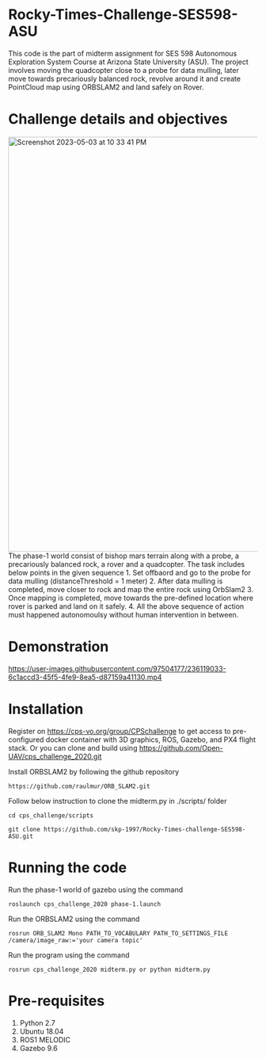 # Rocky-Times-Challenge-SES598-ASU
This code is the part of midterm assignment for SES 598 Autonomous Exploration System Course at Arizona State University (ASU). The project involves moving the quadcopter close to a probe for data mulling, later move towards precariously balanced rock, revolve around it and create PointCloud map using ORBSLAM2 and land safely on Rover.

# Challenge details and objectives
<img width="837" alt="Screenshot 2023-05-03 at 10 33 41 PM" src="https://user-images.githubusercontent.com/97504177/236119781-4f0b61ad-53ec-4eb5-a5ae-0b564a6eda3f.png">
The phase-1 world consist of bishop mars terrain along with a probe, a precariously balanced rock, a rover and a quadcopter.
The task includes below points in the given sequence
1. Set offbaord and go to the probe for data mulling (distanceThreshold = 1 meter)
2. After data mulling is completed, move closer to rock and map the entire rock using OrbSlam2
3. Once mapping is completed, move towards the pre-defined location where rover is parked and land on it safely.
4. All the above sequence of action must happened autonomoulsy without human intervention in between.

# Demonstration

https://user-images.githubusercontent.com/97504177/236119033-6c1accd3-45f5-4fe9-8ea5-d87159a41130.mp4

# Installation

Register on https://cps-vo.org/group/CPSchallenge to get access to pre-configured docker container with 3D graphics, ROS, Gazebo, and PX4 flight stack.
Or you can clone and build using https://github.com/Open-UAV/cps_challenge_2020.git

Install ORBSLAM2 by following the github repository
```
https://github.com/raulmur/ORB_SLAM2.git
```

Follow below instruction to clone the midterm.py in ./scripts/ folder
```
cd cps_challenge/scripts
```
```
git clone https://github.com/skp-1997/Rocky-Times-challenge-SES598-ASU.git
```

# Running the code

Run the phase-1 world of gazebo using the command
```
roslaunch cps_challenge_2020 phase-1.launch
```

Run the ORBSLAM2 using the command
```
rosrun ORB_SLAM2 Mono PATH_TO_VOCABULARY PATH_TO_SETTINGS_FILE /camera/image_raw:='your camera topic'
```

Run the program using the command
```
rosrun cps_challenge_2020 midterm.py or python midterm.py
```

# Pre-requisites

1. Python 2.7
2. Ubuntu 18.04
3. ROS1 MELODIC
4. Gazebo 9.6

